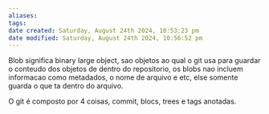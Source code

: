 ```yaml
---
aliases: 
tags: 
date created: Saturday, August 24th 2024, 10:53:23 pm
date modified: Saturday, August 24th 2024, 10:56:52 pm
---
```

Blob significa binary large object, sao objetos ao qual o git usa para guardar o conteudo dos objetos de dentro do repositorio, os blobs nao incluem informacao como metadados, o nome de arquivo e etc, else somente guarda o que ta dentro do arquivo.

O git é composto por 4 coisas, commit, blocs, trees e tags anotadas.